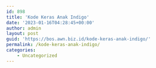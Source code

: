 ```yaml
---
id: 898
title: 'Kode Keras Anak Indigo'
date: '2023-01-16T04:28:45+00:00'
author: admin
layout: post
guid: 'https://bos.awn.biz.id/kode-keras-anak-indigo/'
permalink: /kode-keras-anak-indigo/
categories:
    - Uncategorized
---
```


